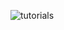 
![tutorials](https://user-images.githubusercontent.com/67686187/142154845-9b8f08d6-0937-456a-b6fb-f1c3369b49a3.jpg)
